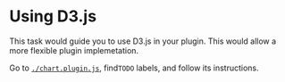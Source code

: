 # Using D3.js

This task would guide you to use D3.js in your plugin. This would allow a more
flexible plugin implemetation.

Go to [`./chart.plugin.js`](./chart.plugin.js), find`TODO` labels, and follow
its instructions.
